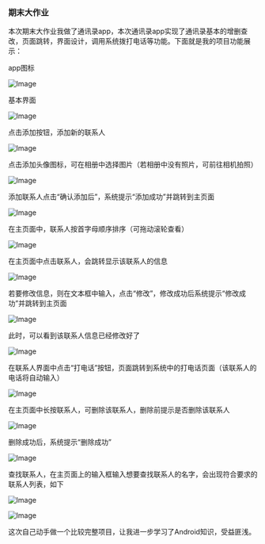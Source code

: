 ### 期末大作业

本次期末大作业我做了通讯录app，本次通讯录app实现了通讯录基本的增删查改，页面跳转，界面设计，调用系统拨打电话等功能。下面就是我的项目功能展示：

app图标

![Image](https://github.com/syhuang00/2018118152_Android/raw/master/%E6%9C%9F%E6%9C%AB%E5%A4%A7%E4%BD%9C%E4%B8%9A/%E6%9C%9F%E6%9C%AB%E5%A4%A7%E4%BD%9C%E4%B8%9A%E6%88%AA%E5%9B%BE/addressbook01.png)

基本界面

![Image](https://github.com/syhuang00/2018118152_Android/raw/master/%E6%9C%9F%E6%9C%AB%E5%A4%A7%E4%BD%9C%E4%B8%9A/%E6%9C%9F%E6%9C%AB%E5%A4%A7%E4%BD%9C%E4%B8%9A%E6%88%AA%E5%9B%BE/addressbook02.png)

点击添加按钮，添加新的联系人

![Image](https://github.com/syhuang00/2018118152_Android/raw/master/%E6%9C%9F%E6%9C%AB%E5%A4%A7%E4%BD%9C%E4%B8%9A/%E6%9C%9F%E6%9C%AB%E5%A4%A7%E4%BD%9C%E4%B8%9A%E6%88%AA%E5%9B%BE/addressbook03.png)

点击添加头像图标，可在相册中选择图片（若相册中没有照片，可前往相机拍照）

![Image](https://github.com/syhuang00/2018118152_Android/raw/master/%E6%9C%9F%E6%9C%AB%E5%A4%A7%E4%BD%9C%E4%B8%9A/%E6%9C%9F%E6%9C%AB%E5%A4%A7%E4%BD%9C%E4%B8%9A%E6%88%AA%E5%9B%BE/addressbook14.png)

添加联系人点击“确认添加后”，系统提示“添加成功”并跳转到主页面

![Image](https://github.com/syhuang00/2018118152_Android/raw/master/%E6%9C%9F%E6%9C%AB%E5%A4%A7%E4%BD%9C%E4%B8%9A/%E6%9C%9F%E6%9C%AB%E5%A4%A7%E4%BD%9C%E4%B8%9A%E6%88%AA%E5%9B%BE/addressbook04.png)

在主页面中，联系人按首字母顺序排序（可拖动滚轮查看）

![Image](https://github.com/syhuang00/2018118152_Android/raw/master/%E6%9C%9F%E6%9C%AB%E5%A4%A7%E4%BD%9C%E4%B8%9A/%E6%9C%9F%E6%9C%AB%E5%A4%A7%E4%BD%9C%E4%B8%9A%E6%88%AA%E5%9B%BE/addressbook05.png)

在主页面中点击联系人，会跳转显示该联系人的信息

![Image](https://github.com/syhuang00/2018118152_Android/raw/master/%E6%9C%9F%E6%9C%AB%E5%A4%A7%E4%BD%9C%E4%B8%9A/%E6%9C%9F%E6%9C%AB%E5%A4%A7%E4%BD%9C%E4%B8%9A%E6%88%AA%E5%9B%BE/addressbook06.png)

若要修改信息，则在文本框中输入，点击“修改”，修改成功后系统提示“修改成功”并跳转到主页面

![Image](https://github.com/syhuang00/2018118152_Android/raw/master/%E6%9C%9F%E6%9C%AB%E5%A4%A7%E4%BD%9C%E4%B8%9A/%E6%9C%9F%E6%9C%AB%E5%A4%A7%E4%BD%9C%E4%B8%9A%E6%88%AA%E5%9B%BE/addressbook07.png)

此时，可以看到该联系人信息已经修改好了

![Image](https://github.com/syhuang00/2018118152_Android/raw/master/%E6%9C%9F%E6%9C%AB%E5%A4%A7%E4%BD%9C%E4%B8%9A/%E6%9C%9F%E6%9C%AB%E5%A4%A7%E4%BD%9C%E4%B8%9A%E6%88%AA%E5%9B%BE/addressbook08.png)

在联系人界面中点击“打电话”按钮，页面跳转到系统中的打电话页面（该联系人的电话将自动输入）

![Image](https://github.com/syhuang00/2018118152_Android/raw/master/%E6%9C%9F%E6%9C%AB%E5%A4%A7%E4%BD%9C%E4%B8%9A/%E6%9C%9F%E6%9C%AB%E5%A4%A7%E4%BD%9C%E4%B8%9A%E6%88%AA%E5%9B%BE/addressbook09.png)

在主页面中长按联系人，可删除该联系人，删除前提示是否删除该联系人

![Image](https://github.com/syhuang00/2018118152_Android/raw/master/%E6%9C%9F%E6%9C%AB%E5%A4%A7%E4%BD%9C%E4%B8%9A/%E6%9C%9F%E6%9C%AB%E5%A4%A7%E4%BD%9C%E4%B8%9A%E6%88%AA%E5%9B%BE/addressbook10.png)

删除成功后，系统提示“删除成功”

![Image](https://github.com/syhuang00/2018118152_Android/raw/master/%E6%9C%9F%E6%9C%AB%E5%A4%A7%E4%BD%9C%E4%B8%9A/%E6%9C%9F%E6%9C%AB%E5%A4%A7%E4%BD%9C%E4%B8%9A%E6%88%AA%E5%9B%BE/addressbook11.png)

查找联系人，在主页面上的输入框输入想要查找联系人的名字，会出现符合要求的联系人列表，如下

![Image](https://github.com/syhuang00/2018118152_Android/raw/master/%E6%9C%9F%E6%9C%AB%E5%A4%A7%E4%BD%9C%E4%B8%9A/%E6%9C%9F%E6%9C%AB%E5%A4%A7%E4%BD%9C%E4%B8%9A%E6%88%AA%E5%9B%BE/addressbook12.png)

![Image](https://github.com/syhuang00/2018118152_Android/raw/master/%E6%9C%9F%E6%9C%AB%E5%A4%A7%E4%BD%9C%E4%B8%9A/%E6%9C%9F%E6%9C%AB%E5%A4%A7%E4%BD%9C%E4%B8%9A%E6%88%AA%E5%9B%BE/addressbook13.png)

这次自己动手做一个比较完整项目，让我进一步学习了Android知识，受益匪浅。